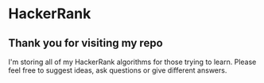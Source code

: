 # HackerRank
## Thank you for visiting my repo
I'm storing all of my HackerRank algorithms for those trying to learn.
Please feel free to suggest ideas, ask questions or give different answers.
